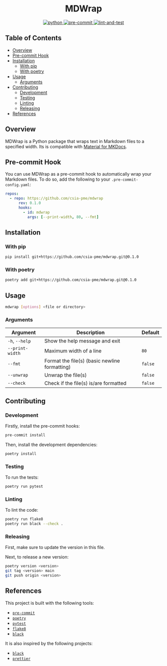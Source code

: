 <div style="text-align: center">
    <h1>MDWrap</h1> <a href="https://www.python.org">
        <img
        src="https://img.shields.io/badge/Python-3.11-3776AB.svg?style=flat&logo=python&logoColor=white"
        alt="python">
    </a> <a href="https://github.com/pre-commit/pre-commit">
        <img
        src="https://img.shields.io/badge/pre--commit-enabled-brightgreen?logo=pre-commit&logoColor=white"
        alt="pre-commit">
    </a> <a href=".github/workflows/lint-and-test.yml">
        <img
        src="https://github.com/leonardcser/mdwrap/actions/workflows/lint-and-test.yml/badge.svg"
        alt="lint-and-test">
    </a>
</div>

<h2>Table of Contents</h2>

- [Overview](#overview)
- [Pre-commit Hook](#pre-commit-hook)
- [Installation](#installation)
  - [With pip](#with-pip)
  - [With poetry](#with-poetry)
- [Usage](#usage)
  - [Arguments](#arguments)
- [Contributing](#contributing)
  - [Development](#development)
  - [Testing](#testing)
  - [Linting](#linting)
  - [Releasing](#releasing)
- [References](#references)

## Overview

MDWrap is a Python package that wraps text in Markdown files to a specified
width. Its is compatible with
[Material for MKDocs](https://squidfunk.github.io/mkdocs-material/).

## Pre-commit Hook

You can use MDWrap as a pre-commit hook to automatically wrap your Markdown
files. To do so, add the following to your `.pre-commit-config.yaml`:

```yaml
repos:
  - repo: https://github.com/csia-pme/mdwrap
      rev: 0.1.0
      hooks:
        - id: mdwrap
          args: [--print-width, 80, --fmt]
```


## Installation

### With pip

```bash
pip install git+https://github.com/csia-pme/mdwrap.git@0.1.0
```

### With poetry

```bash
poetry add git+https://github.com/csia-pme/mdwrap.git@0.1.0
```

## Usage

```bash
mdwrap [options] <file or directory>
```

### Arguments

| Argument        | Description                                   | Default |
| --------------- | --------------------------------------------- | ------- |
| `-h`, `--help`  | Show the help message and exit                |         |
| `--print-width` | Maximum width of a line                       | `80`    |
| `--fmt`         | Format the file(s) (basic newline formatting) | `false` |
| `--unwrap`      | Unwrap the file(s)                            | `false` |
| `--check`       | Check if the file(s) is/are formatted         | `false` |

## Contributing

### Development

Firstly, install the pre-commit hooks:

```bash
pre-commit install
```

Then, install the development dependencies:

```bash
poetry install
```

### Testing

To run the tests:

```bash
poetry run pytest
```

### Linting

To lint the code:

```bash
poetry run flake8
poetry run black --check .
```

### Releasing

First, make sure to update the version in this file.

Next, to release a new version:

```bash
poetry version <version>
git tag <version> main
git push origin <version>
```

## References

This project is built with the following tools:

- [`pre-commit`](https://pre-commit.com/)
- [`poetry`](https://python-poetry.org/)
- [`pytest`](https://docs.pytest.org/)
- [`flake8`](https://flake8.pycqa.org/en/latest/)
- [`black`](https://black.readthedocs.io/en/stable/)

It is also inspired by the following projects:

- [`black`](https://black.readthedocs.io/en/stable/)
- [`prettier`](https://prettier.io/)
